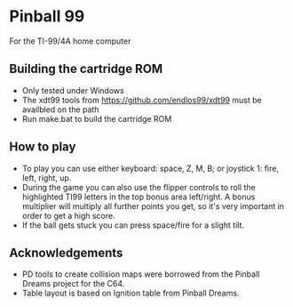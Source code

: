 # Pinball 99
For the TI-99/4A home computer

## Building the cartridge ROM
* Only tested under Windows
* The xdt99 tools from https://github.com/endlos99/xdt99 must be availbled on the path
* Run make.bat to build the cartridge ROM

## How to play
* To play you can use either keyboard: space, Z, M, B; or joystick 1: fire, left, right, up.
* During the game you can also use the flipper controls to roll the highlighted TI99 letters in the top bonus area left/right. A bonus multiplier will multiply all further points you get, so it's very important in order to get a high score.
* If the ball gets stuck you can press space/fire for a slight tilt.

## Acknowledgements
* PD tools to create collision maps were borrowed from the Pinball Dreams project for the C64.
* Table layout is based on Ignition table from Pinball Dreams.
